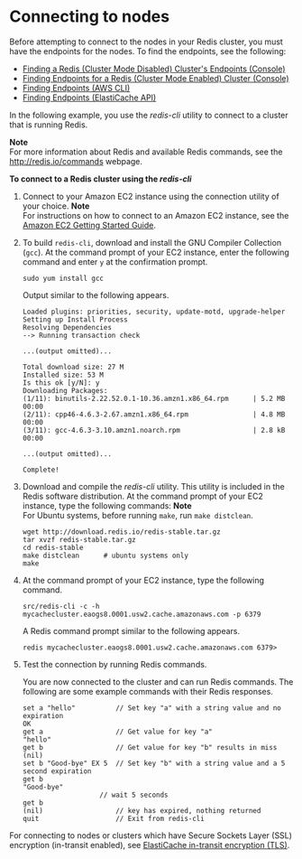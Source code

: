 # Connecting to nodes<a name="nodes-connecting"></a>

Before attempting to connect to the nodes in your Redis cluster, you must have the endpoints for the nodes\. To find the endpoints, see the following:
+ [Finding a Redis \(Cluster Mode Disabled\) Cluster's Endpoints \(Console\)](Endpoints.md#Endpoints.Find.Redis)
+ [Finding Endpoints for a Redis \(Cluster Mode Enabled\) Cluster \(Console\)](Endpoints.md#Endpoints.Find.RedisCluster)
+ [Finding Endpoints \(AWS CLI\)](Endpoints.md#Endpoints.Find.CLI)
+ [Finding Endpoints \(ElastiCache API\)](Endpoints.md#Endpoints.Find.API)

In the following example, you use the *redis\-cli* utility to connect to a cluster that is running Redis\.

**Note**  
For more information about Redis and available Redis commands, see the [http://redis\.io/commands](http://redis.io/commands) webpage\.

**To connect to a Redis cluster using the *redis\-cli***

1. Connect to your Amazon EC2 instance using the connection utility of your choice\. 
**Note**  
For instructions on how to connect to an Amazon EC2 instance, see the [Amazon EC2 Getting Started Guide](https://docs.aws.amazon.com/AWSEC2/latest/GettingStartedGuide/)\. 

1. To build `redis-cli`, download and install the GNU Compiler Collection \(`gcc`\)\. At the command prompt of your EC2 instance, enter the following command and enter `y` at the confirmation prompt\.

   ```
   sudo yum install gcc
   ```

   Output similar to the following appears\.

   ```
   Loaded plugins: priorities, security, update-motd, upgrade-helper
   Setting up Install Process
   Resolving Dependencies
   --> Running transaction check
   
   ...(output omitted)...
   
   Total download size: 27 M
   Installed size: 53 M
   Is this ok [y/N]: y
   Downloading Packages:
   (1/11): binutils-2.22.52.0.1-10.36.amzn1.x86_64.rpm      | 5.2 MB     00:00     
   (2/11): cpp46-4.6.3-2.67.amzn1.x86_64.rpm                | 4.8 MB     00:00     
   (3/11): gcc-4.6.3-3.10.amzn1.noarch.rpm                  | 2.8 kB     00:00     
   
   ...(output omitted)...
   
   Complete!
   ```

1. Download and compile the *redis\-cli* utility\. This utility is included in the Redis software distribution\. At the command prompt of your EC2 instance, type the following commands:
**Note**  
For Ubuntu systems, before running `make`, run `make distclean`\.

   ```
   wget http://download.redis.io/redis-stable.tar.gz
   tar xvzf redis-stable.tar.gz
   cd redis-stable
   make distclean      # ubuntu systems only
   make
   ```

1. At the command prompt of your EC2 instance, type the following command\.

   ```
   src/redis-cli -c -h mycachecluster.eaogs8.0001.usw2.cache.amazonaws.com -p 6379
   ```

   A Redis command prompt similar to the following appears\.

   ```
   redis mycachecluster.eaogs8.0001.usw2.cache.amazonaws.com 6379>
   ```

1. Test the connection by running Redis commands\.

    You are now connected to the cluster and can run Redis commands\. The following are some example commands with their Redis responses\. 

   ```
   set a "hello"          // Set key "a" with a string value and no expiration
   OK
   get a                  // Get value for key "a"
   "hello"
   get b                  // Get value for key "b" results in miss
   (nil)				
   set b "Good-bye" EX 5  // Set key "b" with a string value and a 5 second expiration
   get b
   "Good-bye"
                      // wait 5 seconds
   get b
   (nil)                  // key has expired, nothing returned
   quit                   // Exit from redis-cli
   ```

For connecting to nodes or clusters which have Secure Sockets Layer \(SSL\) encryption \(in\-transit enabled\), see [ElastiCache in\-transit encryption \(TLS\)](in-transit-encryption.md)\.